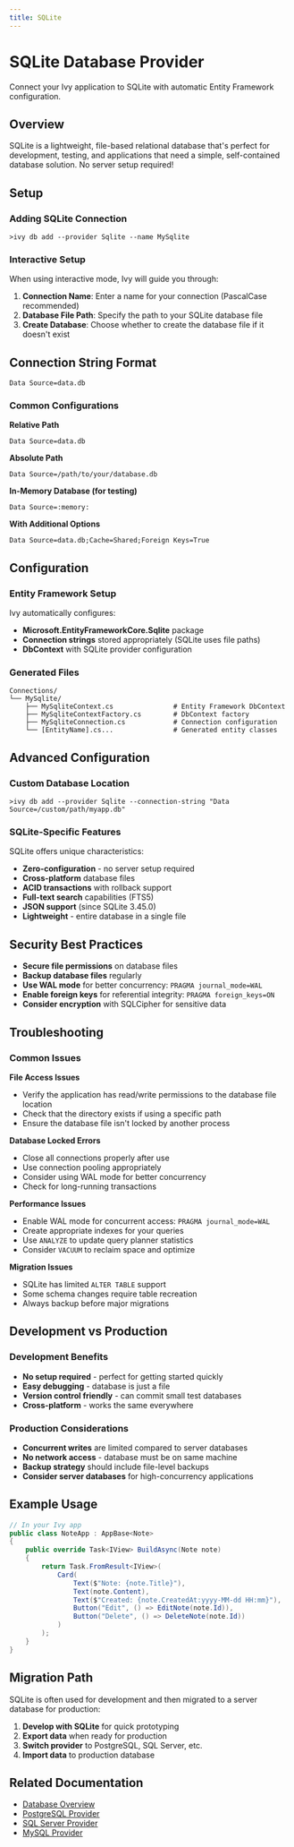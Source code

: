 ```yaml
---
title: SQLite
---
```


# SQLite Database Provider

<Ingress>
Connect your Ivy application to SQLite with automatic Entity Framework configuration.
</Ingress>

## Overview

SQLite is a lightweight, file-based relational database that's perfect for development, testing, and applications that need a simple, self-contained database solution. No server setup required!

## Setup

### Adding SQLite Connection

```terminal
>ivy db add --provider Sqlite --name MySqlite
```

### Interactive Setup

When using interactive mode, Ivy will guide you through:

1. **Connection Name**: Enter a name for your connection (PascalCase recommended)
2. **Database File Path**: Specify the path to your SQLite database file
3. **Create Database**: Choose whether to create the database file if it doesn't exist

## Connection String Format

```text
Data Source=data.db
```

### Common Configurations

**Relative Path**
```text
Data Source=data.db
```

**Absolute Path**
```text
Data Source=/path/to/your/database.db
```

**In-Memory Database (for testing)**
```text
Data Source=:memory:
```

**With Additional Options**
```text
Data Source=data.db;Cache=Shared;Foreign Keys=True
```

## Configuration

### Entity Framework Setup

Ivy automatically configures:
- **Microsoft.EntityFrameworkCore.Sqlite** package
- **Connection strings** stored appropriately (SQLite uses file paths)
- **DbContext** with SQLite provider configuration

### Generated Files

```text
Connections/
└── MySqlite/
    ├── MySqliteContext.cs               # Entity Framework DbContext
    ├── MySqliteContextFactory.cs        # DbContext factory
    ├── MySqliteConnection.cs            # Connection configuration
    └── [EntityName].cs...               # Generated entity classes
```

## Advanced Configuration

### Custom Database Location

```terminal
>ivy db add --provider Sqlite --connection-string "Data Source=/custom/path/myapp.db"
```

### SQLite-Specific Features

SQLite offers unique characteristics:
- **Zero-configuration** - no server setup required
- **Cross-platform** database files
- **ACID transactions** with rollback support
- **Full-text search** capabilities (FTS5)
- **JSON support** (since SQLite 3.45.0)
- **Lightweight** - entire database in a single file

## Security Best Practices

- **Secure file permissions** on database files
- **Backup database files** regularly
- **Use WAL mode** for better concurrency: `PRAGMA journal_mode=WAL`
- **Enable foreign keys** for referential integrity: `PRAGMA foreign_keys=ON`
- **Consider encryption** with SQLCipher for sensitive data

## Troubleshooting

### Common Issues

**File Access Issues**
- Verify the application has read/write permissions to the database file location
- Check that the directory exists if using a specific path
- Ensure the database file isn't locked by another process

**Database Locked Errors**
- Close all connections properly after use
- Use connection pooling appropriately
- Consider using WAL mode for better concurrency
- Check for long-running transactions

**Performance Issues**
- Enable WAL mode for concurrent access: `PRAGMA journal_mode=WAL`
- Create appropriate indexes for your queries
- Use `ANALYZE` to update query planner statistics
- Consider `VACUUM` to reclaim space and optimize

**Migration Issues**
- SQLite has limited `ALTER TABLE` support
- Some schema changes require table recreation
- Always backup before major migrations

## Development vs Production

### Development Benefits
- **No setup required** - perfect for getting started quickly
- **Easy debugging** - database is just a file
- **Version control friendly** - can commit small test databases
- **Cross-platform** - works the same everywhere

### Production Considerations
- **Concurrent writes** are limited compared to server databases
- **No network access** - database must be on same machine
- **Backup strategy** should include file-level backups
- **Consider server databases** for high-concurrency applications

## Example Usage

```csharp
// In your Ivy app
public class NoteApp : AppBase<Note>
{
    public override Task<IView> BuildAsync(Note note)
    {
        return Task.FromResult<IView>(
            Card(
                Text($"Note: {note.Title}"),
                Text(note.Content),
                Text($"Created: {note.CreatedAt:yyyy-MM-dd HH:mm}"),
                Button("Edit", () => EditNote(note.Id)),
                Button("Delete", () => DeleteNote(note.Id))
            )
        );
    }
}
```

## Migration Path

SQLite is often used for development and then migrated to a server database for production:

1. **Develop with SQLite** for quick prototyping
2. **Export data** when ready for production
3. **Switch provider** to PostgreSQL, SQL Server, etc.
4. **Import data** to production database

## Related Documentation

- [Database Overview](01_Overview.md)
- [PostgreSQL Provider](PostgreSQL.md)
- [SQL Server Provider](SqlServer.md)
- [MySQL Provider](MySQL.md)